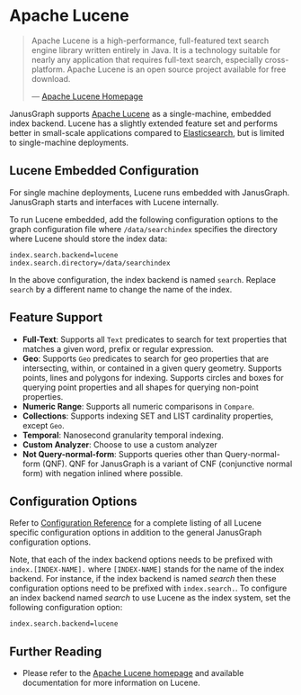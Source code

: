 # Apache Lucene


> Apache Lucene is a high-performance, full-featured text search engine
> library written entirely in Java. It is a technology suitable for
> nearly any application that requires full-text search, especially
> cross-platform. Apache Lucene is an open source project available for
> free download.
>
> —  [Apache Lucene Homepage](https://lucene.apache.org/)

JanusGraph supports [Apache Lucene](https://lucene.apache.org/) as a
single-machine, embedded index backend. Lucene has a slightly extended
feature set and performs better in small-scale applications compared to
[Elasticsearch](elasticsearch.md), but is limited to single-machine
deployments.

## Lucene Embedded Configuration

For single machine deployments, Lucene runs embedded with JanusGraph.
JanusGraph starts and interfaces with Lucene internally.

To run Lucene embedded, add the following configuration options to the
graph configuration file where `/data/searchindex` specifies the
directory where Lucene should store the index data:

```properties
index.search.backend=lucene
index.search.directory=/data/searchindex
```

In the above configuration, the index backend is named `search`. Replace
`search` by a different name to change the name of the index.

Feature Support
---------------

-   **Full-Text**: Supports all `Text` predicates to search for text
    properties that matches a given word, prefix or regular expression.
-   **Geo**: Supports `Geo` predicates to search for geo properties that
    are intersecting, within, or contained in a given query geometry.
    Supports points, lines and polygons for indexing. Supports circles
    and boxes for querying point properties and all shapes for querying
    non-point properties.
-   **Numeric Range**: Supports all numeric comparisons in `Compare`.
-   **Collections**: Supports indexing SET and LIST cardinality properties, except `Geo`.
-   **Temporal**: Nanosecond granularity temporal indexing.
-   **Custom Analyzer**: Choose to use a custom analyzer
-   **Not Query-normal-form**: Supports queries other than Query-normal-form (QNF). 
    QNF for JanusGraph is a variant of CNF (conjunctive normal form) with negation inlined where possible.

## Configuration Options


Refer to [Configuration Reference](../basics/configuration-reference.md) for a complete listing of all Lucene
specific configuration options in addition to the general JanusGraph
configuration options.

Note, that each of the index backend options needs to be prefixed with
`index.[INDEX-NAME].` where `[INDEX-NAME]` stands for the name of the
index backend. For instance, if the index backend is named *search* then
these configuration options need to be prefixed with `index.search.`. To
configure an index backend named *search* to use Lucene as the index
system, set the following configuration option:

```properties
index.search.backend=lucene
```

## Further Reading

-   Please refer to the [Apache Lucene
    homepage](https://lucene.apache.org/) and available documentation for
    more information on Lucene.
